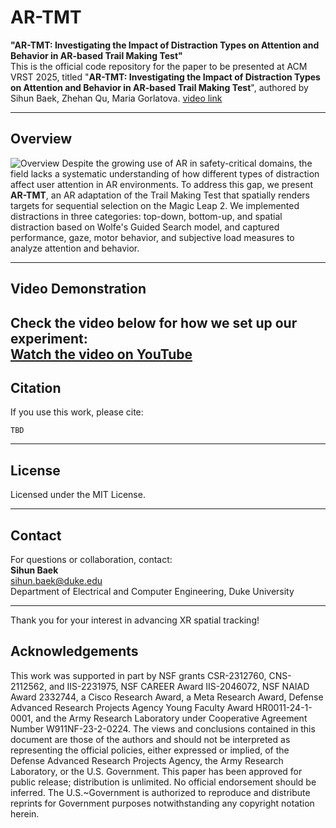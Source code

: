 # AR-TMT

**"AR-TMT: Investigating the Impact of Distraction Types on Attention and Behavior in AR-based Trail Making Test"**  
This is the official code repository for the paper to be presented at ACM VRST 2025, titled "**AR-TMT: Investigating the Impact of Distraction Types on Attention and Behavior in AR-based Trail Making Test**", authored by Sihun Baek, Zhehan Qu, Maria Gorlatova. [video link](https://youtu.be/-CHhz_t5S40)


---

## Overview
![Overview](main.png)
Despite the growing use of AR in safety-critical domains, the field lacks a systematic understanding of how different types of distraction affect user attention in AR environments. To address this gap, we present **AR-TMT**, an AR adaptation of the Trail Making Test that spatially renders targets for sequential selection on the Magic Leap 2. We implemented distractions in three categories: top-down, bottom-up, and spatial distraction based on Wolfe's Guided Search model, and captured performance, gaze, motor behavior, and subjective load measures to analyze attention and behavior.

---
## Video Demonstration
Check the video below for how we set up our experiment:  
[Watch the video on YouTube](https://youtu.be/-CHhz_t5S40)
---

## Citation

If you use this work, please cite:
```
TBD
```

---

## License

Licensed under the MIT License.

---

## Contact

For questions or collaboration, contact:  
**Sihun Baek**  
sihun.baek@duke.edu  
Department of Electrical and Computer Engineering, Duke University

---

Thank you for your interest in advancing XR spatial tracking!

## Acknowledgements

This work was supported in part by NSF grants CSR-2312760, CNS-2112562, and IIS-2231975, NSF CAREER Award IIS-2046072, NSF NAIAD Award 2332744, a Cisco Research Award, a Meta Research Award, Defense Advanced Research Projects Agency Young Faculty Award HR0011-24-1-0001, and the Army Research Laboratory under Cooperative Agreement Number W911NF-23-2-0224. The views and conclusions contained in this document are those of the authors and should not be interpreted as representing the official policies, either expressed or implied, of the Defense Advanced Research Projects Agency, the Army Research Laboratory, or the U.S. Government. This paper has been approved for public release; distribution is unlimited. No official endorsement should be inferred. The U.S.~Government is authorized to reproduce and distribute reprints for Government purposes notwithstanding any copyright notation herein.

